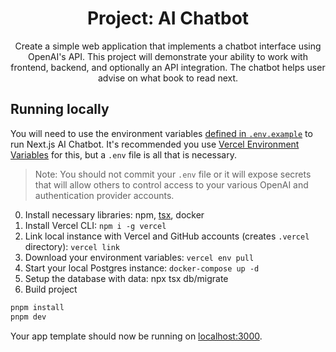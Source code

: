 
<h1 align="center">Project: AI Chatbot</h1>

<p align="center">
  Create a simple web application that implements a chatbot interface using OpenAI's API. This project will demonstrate your ability to work with frontend, backend, and optionally an API integration. 
  The chatbot helps user advise on what book to read next.
</p>

## Running locally

You will need to use the environment variables [defined in `.env.example`](.env.example) to run Next.js AI Chatbot. It's recommended you use [Vercel Environment Variables](https://vercel.com/docs/projects/environment-variables) for this, but a `.env` file is all that is necessary.

> Note: You should not commit your `.env` file or it will expose secrets that will allow others to control access to your various OpenAI and authentication provider accounts.

0. Install necessary libraries: npm, [tsx](https://tsx.is/getting-started), docker
1. Install Vercel CLI: `npm i -g vercel`
2. Link local instance with Vercel and GitHub accounts (creates `.vercel` directory): `vercel link`
3. Download your environment variables: `vercel env pull`
4. Start your local Postgres instance: `docker-compose up -d`
5. Setup the database with data: npx tsx db/migrate
6. Build project 
```bash
pnpm install
pnpm dev
```

Your app template should now be running on [localhost:3000](http://localhost:3000/).
